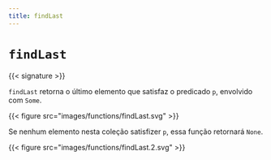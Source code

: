 ```yaml
---
title: findLast
---
```


# `findLast`

{{< signature >}}

`findLast` retorna o último elemento que satisfaz o predicado `p`, envolvido com `Some`.

{{< figure src="images/functions/findLast.svg" >}}

Se nenhum elemento nesta coleção satisfizer `p`, essa função retornará `None`.

{{< figure src="images/functions/findLast.2.svg" >}}
